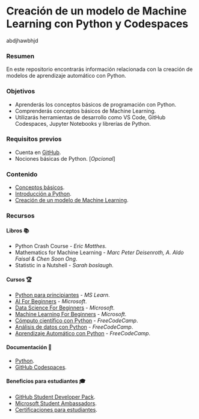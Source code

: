 # Creación de un modelo de Machine Learning con Python y Codespaces

abdjhawbhjd
### Resumen

En este repositorio encontrarás información relacionada con la creación de modelos de aprendizaje automático con Python.

### Objetivos
- Aprenderás los conceptos básicos de programación con Python.
- Comprenderás conceptos básicos de Machine Learning.
- Utilizarás herramientas de desarrollo como VS Code, GitHub Codespaces, Jupyter Notebooks y librerías de Python.

### Requisitos previos

- Cuenta en [GitHub](www.github.com).
- Nociones básicas de Python. [*Opcional*]

### Contenido
- [Conceptos básicos](/content/conceptos-basicos.md).
- [Introducción a Python](/content/intro-python.ipynb).
- [Creación de un modelo de Machine Learning](/content/ml-model.ipynb).

### Recursos 

#### Libros :books:

- Python Crash Course - *Eric Matthes*.
- Mathematics for Machine Learning - *Marc Peter Deisenroth, A. Aldo Faisal & Chen Soon Ong*.
- Statistic in a Nutshell - *Sarah boslaugh*.

#### Cursos :trophy:

- [Python para principiantes](https://learn.microsoft.com/es-mx/training/paths/beginner-python/) - *MS Learn*. 
- [AI For Beginners](https://github.com/microsoft/ai-for-beginners) - *Microsoft*.
- [Data Science For Beginners](https://github.com/microsoft/Data-Science-For-Beginners) - *Microsoft*.
- [Machine Learning For Beginners](https://github.com/Microsoft/ML-For-Beginners) - *Microsoft*.
- [Cómputo científico con Python](https://www.freecodecamp.org/espanol/learn/scientific-computing-with-python/) - *FreeCodeCamp*.
- [Análisis de datos con Python](https://www.freecodecamp.org/espanol/learn/data-analysis-with-python/) - *FreeCodeCamp*.
- [Aprendizaje Automático con Python](https://www.freecodecamp.org/espanol/learn/machine-learning-with-python/) - *FreeCodeCamp*.

#### Documentación :page_facing_up:

- [Python](https://www.python.org/doc/).
- [GitHub Codespaces](https://docs.github.com/es/codespaces).

#### Beneficios para estudiantes :mortar_board:

- [GitHub Student Developer Pack](https://education.github.com/pack).
- [Microsoft Student Ambassadors](https://studentambassadors.microsoft.com/).
- [Certificaciones para estudiantes](https://learn.microsoft.com/es-es/training/student-hub/certifications).
